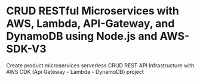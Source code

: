 # CRUD RESTful Microservices with AWS, Lambda, API-Gateway, and DynamoDB using Node.js and AWS-SDK-V3
Create product microservices serverless CRUD REST API Infrastructure with AWS CDK (Api Gateway - Lambda - DynamoDB) project
